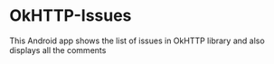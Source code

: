 # OkHTTP-Issues
This Android app shows the list of issues in OkHTTP library and also displays all the comments

